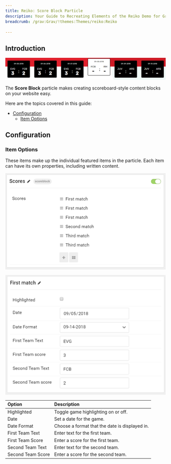 ```yaml
---
title: Reiko: Score Block Particle
description: Your Guide to Recreating Elements of the Reiko Demo for Grav
breadcrumb: /grav:Grav/!themes:Themes/reiko:Reiko

---
```


## Introduction

![](assets/particle_scoreblock1.png)

The **Score Block** particle makes creating scoreboard-style content blocks on your website easy. 

Here are the topics covered in this guide:

* [Configuration](#configuration)
    - [Item Options](#item-options)

## Configuration

### Item Options

These items make up the individual featured items in the particle. Each item can have its own properties, including written content.

![](assets/particle_scoreblock2.png)

![](assets/particle_scoreblock3.png)


| Option            | Description                                    |
| :-----            | :-----                                         |
| Highlighted       | Toggle game highlighting on or off.            |
| Date              | Set a date for the game.                       |
| Date Format       | Choose a format that the date is displayed in. |
| First Team Text   | Enter text for the first team.                 |
| First Team Score  | Enter a score for the first team.              |
| Second Team Text  | Enter text for the second team.                |
| Second Team Score | Enter a score for the second team.             |
